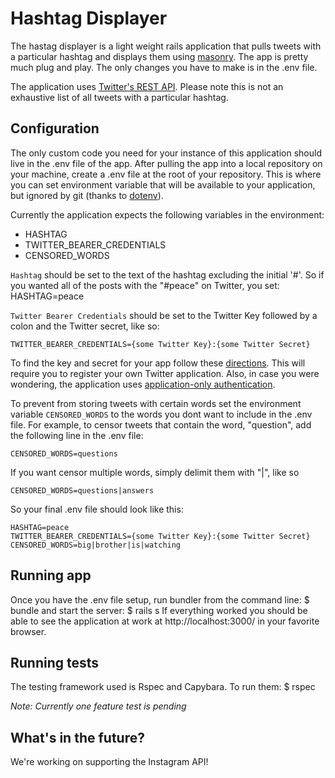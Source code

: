 Hashtag Displayer
=================

The hastag displayer is a light weight rails application that pulls tweets with a particular hashtag and displays them using [masonry](http://masonry.desandro.com/). The app is pretty much plug and play. The only changes you have to make is in the .env file.

The application uses [Twitter's REST API](https://dev.twitter.com/rest/reference/get/search/tweets). Please note this is not an exhaustive list of all tweets with a particular hashtag. 

Configuration
-------------
The only custom code you need for your instance of this application should live in the .env file of the app. After pulling the app into a local repository on your machine, create a .env file at the root of your repository. This is where you can set environment variable that will be available to your application, but ignored by git (thanks to [dotenv](https://github.com/bkeepers/dotenv)).

Currently the application expects the following variables in the environment:
-	HASHTAG
-	TWITTER_BEARER_CREDENTIALS
-	CENSORED_WORDS

`Hashtag` should be set to the text of the hashtag excluding the initial '#'. So if you wanted all of the posts with the "#peace" on Twitter, you set: 
	HASHTAG=peace

`Twitter Bearer Credentials` should be set to the Twitter Key followed by a colon and the Twitter secret, like so:

	TWITTER_BEARER_CREDENTIALS={some Twitter Key}:{some Twitter Secret}

To find the key and secret for your app follow these [directions](https://dev.twitter.com/oauth/overview/application-owner-access-tokens). This will require you to register your own Twitter application. Also, in case you were wondering, the application uses [application-only authentication](https://dev.twitter.com/oauth/application-only).

To prevent from storing tweets with certain words set the environment variable `CENSORED_WORDS` to the words you dont want to include in the .env file. For example, to censor tweets that contain the word, "question", add the following line in the .env file:

	CENSORED_WORDS=questions

If you want censor multiple words, simply delimit them with "|", like so

	CENSORED_WORDS=questions|answers

So your final .env file should look like this:

	HASHTAG=peace
	TWITTER_BEARER_CREDENTIALS={some Twitter Key}:{some Twitter Secret}
	CENSORED_WORDS=big|brother|is|watching
	

Running app
-----------

Once you have the .env file setup, run bundler from the command line:
	$ bundle
and start the server:
	$ rails s
If everything worked you should be able to see the application at work at http://localhost:3000/ in your favorite browser.

Running tests
-------------

The testing framework used is Rspec and Capybara. To run them:
	$ rspec

*Note: Currently one feature test is pending*


What's in the future?
---------------------
We're working on supporting the Instagram API!